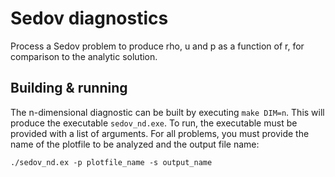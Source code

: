 # Sedov diagnostics

Process a Sedov problem to produce rho, u and p as a function of r,
for comparison to the analytic solution.

## Building & running

The n-dimensional diagnostic can be built by executing `make
DIM=n`. This will produce the executable `sedov_nd.exe`. To run, the
executable must be provided with a list of arguments. For all
problems, you must provide the name of the plotfile to be analyzed and
the output file name:

```
./sedov_nd.ex -p plotfile_name -s output_name
```
